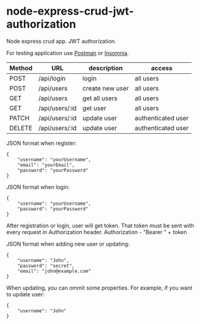 # node-express-crud-jwt-authorization
Node express crud app. JWT authorization.



For testing application use [Postman](https://www.getpostman.com/) or [Insomnia](https://insomnia.rest/).


Method | URL | description | access
-------|---- | ------------|--------
POST      |/api/login                                  | login                     | all users
POST      |/api/users                                  | create new user           | all users
GET       |/api/users                                  | get all users             | all users
GET       |/api/users/:id                              | get user                  | all users
PATCH     |/api/users/:id                              | update user               | authenticated user
DELETE    |/api/users/:id                              | update user               | authenticated user


JSON format when register:
```
{
    "username": "yourUsername",
    "email": "yourEmail",
    "password": "yourPassword"
}
```


JSON format when login:
```
{
    "username": "yourUsername",
    "password": "yourPassword"
}
```
After registration or login, user will get token. That token must be sent with every request in Authorization header. 
Authorization - "Bearer " + token


JSON format when adding new user or updating:
```
{
	"username": "John",
	"password": "secret",
	"email": "john@example.com"
}
```

When updating, you can ommit some properties. For example, if you want to update user:
```
{
	"username": "John"
}
```
